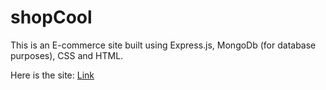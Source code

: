 # shopCool
This is an E-commerce site built using Express.js, MongoDb (for database purposes), CSS and HTML.

Here is the site: [Link](https://elegant-crow-leotard.cyclic.app)
